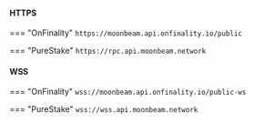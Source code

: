 #### HTTPS
    
=== "OnFinality"
    ```
    https://moonbeam.api.onfinality.io/public
    ```

=== "PureStake"
    ```
    https://rpc.api.moonbeam.network
    ```

#### WSS

=== "OnFinality"
    ```
    wss://moonbeam.api.onfinality.io/public-ws
    ```

=== "PureStake"
    ```
    wss://wss.api.moonbeam.network
    ```